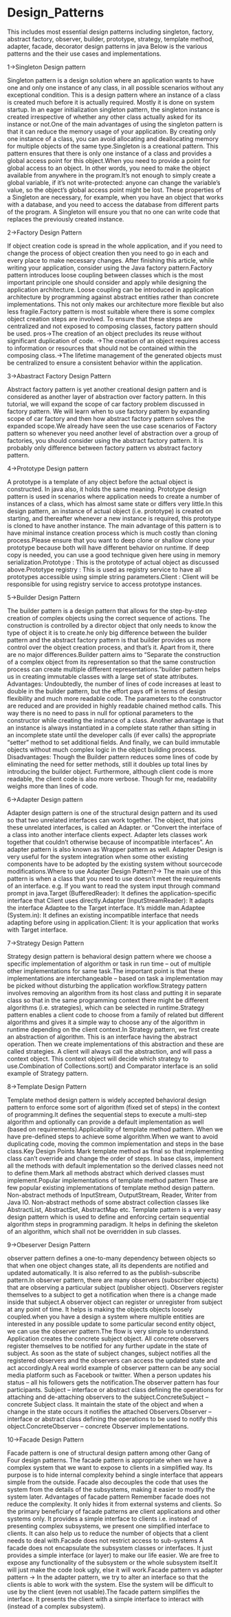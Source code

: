 # Design_Patterns
This includes most essential design patterns including singleton, factory, abstract factory, observer, builder, prototype, strategy, template method, adapter, facade, decorator design patterns in java
Below is the various patterns and the their use cases and implementations.

1->Singleton Design pattern

  Singleton pattern is a design solution where an application wants to have one and only one instance of any class, in all possible scenarios without any exceptional condition. This is a design pattern where an instance of a class is created much before it is actually required. Mostly it is done on system startup. In an eager initialization singleton pattern, the singleton instance is created irrespective of whether any other class actually asked for its instance or not.One of the main advantages of using the singleton pattern is that it can reduce the memory usage of your application. By creating only one instance of a class, you can avoid allocating and deallocating memory for multiple objects of the same type.Singleton is a creational pattern. This pattern ensures that there is only one instance of a class and provides a global access point for this object.When you need to provide a point for global access to an object. In other words, you need to make the object available from anywhere in the program.It’s not enough to simply create a global variable, if it’s not write-protected: anyone can change the variable’s value, so the object’s global access point might be lost. These properties of a Singleton are necessary, for example, when you have an object that works with a database, and you need to access the database from different parts of the program. A Singleton will ensure you that no one can write code that replaces the previously created instance.


2->Factory Design Pattern

   If object creation code is spread in the whole application, and if you need to change the process of object creation then you need to go in each and every place to make necessary changes. After finishing this article, while writing your application, consider using the Java factory pattern.Factory pattern introduces loose coupling between classes which is the most important principle one should consider and apply while designing the application architecture. Loose coupling can be introduced in application architecture by programming against abstract entities rather than concrete implementations. This not only makes our architecture more flexible but also less fragile.Factory pattern is most suitable where there is some complex object creation steps are involved. To ensure that these steps are centralized and not exposed to composing classes, factory pattern should be used.
pros->The creation of an object precludes its reuse without significant duplication of code.
->The creation of an object requires access to information or resources that should not be contained within the composing class.->The lifetime management of the generated objects must be centralized to ensure a consistent behavior within the application.


3->Abastract Factory Design Pattern

Abstract factory pattern is yet another creational design pattern and is considered as another layer of abstraction over factory pattern. In this tutorial, we will expand the scope of car factory problem discussed in factory pattern. We will learn when to use factory pattern by expanding scope of car factory and then how abstract factory pattern solves the expanded scope.We already have seen the use case scenarios of Factory pattern so whenever you need another level of abstraction over a group of factories, you should consider using the abstract factory pattern. It is probably only difference between factory pattern vs abstract factory pattern.


4->Prototype Design pattern

A prototype is a template of any object before the actual object is constructed. In java also, it holds the same meaning. Prototype design pattern is used in scenarios where application needs to create a number of instances of a class, which has almost same state or differs very little.In this design pattern, an instance of actual object (i.e. prototype) is created on starting, and thereafter whenever a new instance is required, this prototype is cloned to have another instance. The main advantage of this pattern is to have minimal instance creation process which is much costly than cloning process.Please ensure that you want to deep clone or shallow clone your prototype because both will have different behavior on runtime. If deep copy is needed, you can use a good technique given here using in memory serialization.Prototype : This is the prototype of actual object as discussed above.Prototype registry : This is used as registry service to have all prototypes accessible using simple string parameters.Client : Client will be responsible for using registry service to access prototype instances.


5->Builder Design Pattern

The builder pattern is a design pattern that allows for the step-by-step creation of complex objects using the correct sequence of actions. The construction is controlled by a director object that only needs to know the type of object it is to create.he only big difference between the builder pattern and the abstract factory pattern is that builder provides us more control over the object creation process, and that’s it. Apart from it, there are no major differences.Builder pattern aims to “Separate the construction of a complex object from its representation so that the same construction process can create multiple different representations.”builder pattern helps us in creating immutable classes with a large set of state attributes.
Advantages:
Undoubtedly, the number of lines of code increases at least to double in the builder pattern, but the effort pays off in terms of design flexibility and much more readable code.
The parameters to the constructor are reduced and are provided in highly readable chained method calls. This way there is no need to pass in null for optional parameters to the constructor while creating the instance of a class.
Another advantage is that an instance is always instantiated in a complete state rather than sitting in an incomplete state until the developer calls (if ever calls) the appropriate “setter” method to set additional fields.
And finally, we can build immutable objects without much complex logic in the object building process.
Disadvantages:
Though the Builder pattern reduces some lines of code by eliminating the need for setter methods, still it doubles up total lines by introducing the builder object. Furthermore, although client code is more readable, the client code is also more verbose. Though for me, readability weighs more than lines of code.


6->Adapter Design pattern

Adapter design pattern is one of the structural design pattern and its used so that two unrelated interfaces can work together. The object, that joins these unrelated interfaces, is called an Adapter. or “Convert the interface of a class into another interface clients expect. Adapter lets classes work together that couldn’t otherwise because of incompatible interfaces”. An adapter pattern is also known as Wrapper pattern as well. Adapter Design is very useful for the system integration when some other existing components have to be adopted by the existing system without sourcecode modifications.Where to use Adapter Design Pattern?->
The main use of this pattern is when a class that you need to use doesn’t meet the requirements of an interface. e.g. If you want to read the system input through command prompt in java.Target (BufferedReader): It defines the application-specific interface that Client uses directly.Adapter (InputStreamReader): It adapts the interface Adaptee to the Target interface. It’s middle man.Adaptee (System.in): It defines an existing incompatible interface that needs adapting before using in application.Client: It is your application that works with Target interface.


7->Strategy Design Pattern

Strategy design pattern is behavioral design pattern where we choose a specific implementation of algorithm or task in run time – out of multiple other implementations for same task.The important point is that these implementations are interchangeable – based on task a implementation may be picked without disturbing the application workflow.Strategy pattern involves removing an algorithm from its host class and putting it in separate class so that in the same programming context there might be different algorithms (i.e. strategies), which can be selected in runtime.Strategy pattern enables a client code to choose from a family of related but different algorithms and gives it a simple way to choose any of the algorithm in runtime depending on the client context.In Strategy pattern, we first create an abstraction of algorithm. This is an interface having the abstract operation. Then we create implementations of this abstraction and these are called strategies.
A client will always call the abstraction, and will pass a context object. This context object will decide which strategy to use.Combination of Collections.sort() and Comparator interface is an solid example of Strategy pattern.


8->Template Design Pattern

Template method design pattern is widely accepted behavioral design pattern to enforce some sort of algorithm (fixed set of steps) in the context of programming.It defines the sequential steps to execute a multi-step algorithm and optionally can provide a default implementation as well (based on requirements).Applicability of template method pattern. When we have pre-defined steps to achieve some algorithm.When we want to avoid duplicating code, moving the common implementation and steps in the base class.Key Design Points
Mark template method as final so that implementing class can’t override and change the order of steps.
In base class, implement all the methods with default implementation so the derived classes need not to define them.Mark all methods abstract which derived classes must implement.Popular implementations of template method pattern These are few popular existing implementations of template method design pattern.
Non-abstract methods of InputStream, OutputStream, Reader, Writer from Java IO.
Non-abstract methods of some abstract collection classes like AbstractList, AbstractSet, AbstractMap etc.
Template pattern is a very easy design pattern which is used to define and enforcing certain sequential algorithm steps in programming paradigm. It helps in defining the skeleton of an algorithm, which shall not be overridden in sub classes.


9->Obeserver Design Pattern

 observer pattern defines a one-to-many dependency between objects so that when one object changes state, all its dependents are notified and updated automatically. It is also referred to as the publish-subscribe pattern.In observer pattern, there are many observers (subscriber objects) that are observing a particular subject (publisher object). Observers register themselves to a subject to get a notification when there is a change made inside that subject.A observer object can register or unregister from subject at any point of time. It helps is making the objects objects loosely coupled.when you have a design a system where multiple entities are interested in any possible update to some particular second entity object, we can use the observer pattern.The flow is very simple to understand. Application creates the concrete subject object. All concrete observers register themselves to be notified for any further update in the state of subject.
As soon as the state of subject changes, subject notifies all the registered observers and the observers can access the updated state and act accordingly.A real world example of observer pattern can be any social media platform such as Facebook or twitter. When a person updates his status – all his followers gets the notification.The observer pattern has four participants.
Subject – interface or abstract class defining the operations for attaching and de-attaching observers to the subject.ConcreteSubject – concrete Subject class. It maintain the state of the object and when a change in the state occurs it notifies the attached Observers.Observer – interface or abstract class defining the operations to be used to notify this object.ConcreteObserver – concrete Observer implementations.


10->Facade Design Pattern

Facade pattern is one of structural design pattern among other Gang of Four design patterns. The facade pattern is appropriate when we have a complex system that we want to expose to clients in a simplified way. Its purpose is to hide internal complexity behind a single interface that appears simple from the outside.
Facade also decouples the code that uses the system from the details of the subsystems, making it easier to modify the system later. Advantages of facade pattern
Remember facade does not reduce the complexity. It only hides it from external systems and clients. So the primary beneficiary of facade patterns are client applications and other systems only.
It provides a simple interface to clients i.e. instead of presenting complex subsystems, we present one simplified interface to clients. It can also help us to reduce the number of objects that a client needs to deal with.Facade does not restrict access to sub-systems A facade does not encapsulate the subsystem classes or interfaces. It just provides a simple interface (or layer) to make our life easier. We are free to expose any functionality of the subsystem or the whole subsystem itself.It will just make the code look ugly, else it will work.Facade pattern vs adapter pattern ->
In the adapter pattern, we try to alter an interface so that the clients is able to work with the system. Else the system will be difficult to use by the client (even not usable).The facade pattern simplifies the interface. It presents the client with a simple interface to interact with (instead of a complex subsystem).
